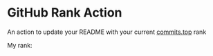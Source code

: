 # GitHub Rank Action
An action to update your README with your current [commits.top](https://commits.top) rank

My rank: <a href="https://commits.top" class="ranking"></a>